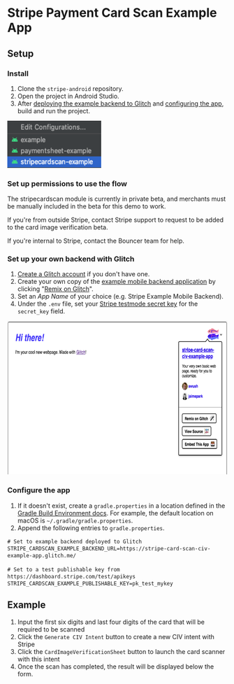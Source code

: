 # Stripe Payment Card Scan Example App

## Setup

### Install
1. Clone the `stripe-android` repository.
2. Open the project in Android Studio.
3. After [deploying the example backend to Glitch](#set-up-your-own-backend-with-glitch) and [configuring the app](#configure-the-app), build and run the project.

<img width="215" height="108" src="https://raw.githubusercontent.com/stripe/stripe-android/master/stripecardscan-example/images/run_project.png" />

### Set up permissions to use the flow
The stripecardscan module is currently in private beta, and merchants must be manually included in the beta for this demo to work.

If you're from outside Stripe, contact Stripe support to request to be added to the card image verification beta.

If you're internal to Stripe, contact the Bouncer team for help.

### Set up your own backend with Glitch
1. [Create a Glitch account](https://glitch.com/signup/) if you don't have one.
2. Create your own copy of the [example mobile backend application](https://stripe-card-scan-civ-example-app.glitch.me/)
   by clicking "[Remix on Glitch](https://glitch.com/edit?utm_source=button&utm_medium=button&utm_campaign=glitchButton&utm_content=stripe-card-scan-civ-example-app/#!/remix/stripe-card-scan-civ-example-app)".
3. Set an _App Name_ of your choice (e.g. Stripe Example Mobile Backend).
4. Under the `.env` file, set your [Stripe testmode secret key](https://dashboard.stripe.com/test/apikeys)
   for the `secret_key` field.

<img width="700" height="351" src="https://raw.githubusercontent.com/stripe/stripe-android/master/stripecardscan-example/images/glitch_remix_project.png" />

### Configure the app
1. If it doesn't exist, create a `gradle.properties` in a location defined in the
   [Gradle Build Environment docs](https://docs.gradle.org/current/userguide/build_environment.html#sec:gradle_configuration_properties).
   For example, the default location on macOS is `~/.gradle/gradle.properties`.
2. Append the following entries to `gradle.properties`.

```
# Set to example backend deployed to Glitch
STRIPE_CARDSCAN_EXAMPLE_BACKEND_URL=https://stripe-card-scan-civ-example-app.glitch.me/

# Set to a test publishable key from https://dashboard.stripe.com/test/apikeys
STRIPE_CARDSCAN_EXAMPLE_PUBLISHABLE_KEY=pk_test_mykey
```

## Example
1. Input the first six digits and last four digits of the card that will be required to be scanned
2. Click the `Generate CIV Intent` button to create a new CIV intent with Stripe
3. Click the `CardImageVerificationSheet` button to launch the card scanner with this intent
4. Once the scan has completed, the result will be displayed below the form.
